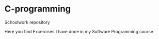 # C-programming
Schoolwork repository

Here you find Excercises I have done in my Software Programming course.
